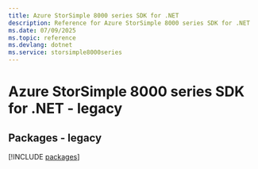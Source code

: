 ```yaml
---
title: Azure StorSimple 8000 series SDK for .NET
description: Reference for Azure StorSimple 8000 series SDK for .NET
ms.date: 07/09/2025
ms.topic: reference
ms.devlang: dotnet
ms.service: storsimple8000series
---
```

# Azure StorSimple 8000 series SDK for .NET - legacy
## Packages - legacy
[!INCLUDE [packages](storsimple-8000-series-index.md)]